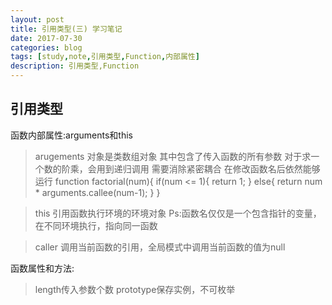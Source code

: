 ```yaml
---
layout: post
title: 引用类型(三) 学习笔记
date: 2017-07-30
categories: blog
tags: [study,note,引用类型,Function,内部属性]
description: 引用类型,Function
---
```


## 引用类型

函数内部属性:arguments和this
> arugements 对象是类数组对象 其中包含了传入函数的所有参数
> 对于求一个数的阶乘，会用到递归调用 需要消除紧密耦合 在修改函数名后依然能够运行
        function factorial(num){
            if(num <= 1){
                return 1;
            }
            else{
                return num * arguments.callee(num-1);
            }
        }

>this 引用函数执行环境的环境对象
>Ps:函数名仅仅是一个包含指针的变量，在不同环境执行，指向同一函数

>caller 调用当前函数的引用，全局模式中调用当前函数的值为null

函数属性和方法:
>length传入参数个数
>prototype保存实例，不可枚举
